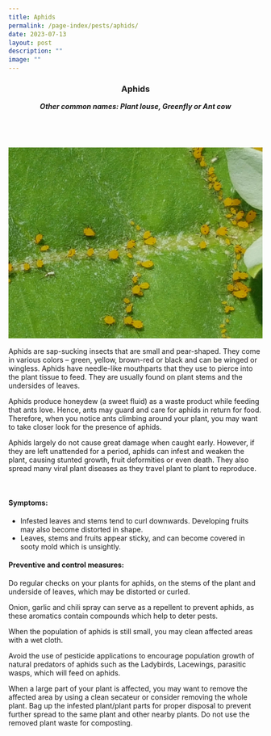 ```yaml
---
title: Aphids
permalink: /page-index/pests/aphids/
date: 2023-07-13
layout: post
description: ""
image: ""
---
```

<section>
	<header>
		<h3>Aphids</h3>
		<strong><em>Other common names: Plant louse, Greenfly or Ant cow</em></strong>
		</header>
	<br>
</section>
	<img src="/images/Biodiversity/aphids_jacchua.jpg">

<section>
<p>Aphids are sap-sucking insects that are small and pear-shaped. They come in various colors – green, yellow, brown-red or black and can be winged or wingless. Aphids have needle-like mouthparts that they use to pierce into the plant tissue to feed. They are usually found on plant stems and the undersides of leaves.</p>

<p>Aphids produce honeydew (a sweet fluid) as a waste product while feeding that ants love. Hence, ants may guard and care for aphids in return for food. Therefore, when you notice ants climbing around your plant, you may want to take closer look for the presence of aphids.</p>

<p>Aphids largely do not cause great damage when caught early. However, if they are left unattended for a period, aphids can infest and weaken the plant, causing stunted growth, fruit deformities or even death. They also spread many viral plant diseases as they travel plant to plant to reproduce.</p>
<br>
	</section>
	
<section>
	<h4>Symptoms:</h4><p></p>

<ul>
	<li>Infested leaves and stems tend to curl downwards.&nbsp;Developing fruits may also become distorted in shape.</li>
	<li>Leaves, stems and fruits appear sticky, and can become covered in sooty mold which is unsightly.</li>
</ul>

</section>

<section>
	<h4>Preventive and control measures:</h4>

<p>Do regular checks on your plants for aphids, on the stems of the plant and underside of leaves, which may be distorted or curled.</p>

<p>Onion, garlic and chili spray can serve as a repellent to prevent aphids, as these aromatics contain compounds which help to deter pests.</p>

<p>When the population of aphids is still small, you may clean affected areas with a wet cloth.</p>

<p>Avoid the use of pesticide applications to encourage population growth of natural predators of aphids such as the Ladybirds, Lacewings, parasitic wasps, which will feed on aphids.</p>

<p>When a large part of your plant is affected, you may want to remove the affected area by using a clean secateur or consider removing the whole plant. Bag up the infested plant/plant parts for proper disposal to prevent further spread to the same plant and other nearby plants. Do not use the removed plant waste for composting.</p>
</section>